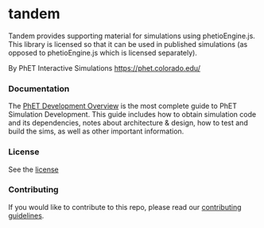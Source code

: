 tandem
=====

Tandem provides supporting material for simulations using phetioEngine.js. This library is licensed
so that it can be used in published simulations (as opposed to phetioEngine.js which is licensed separately).

By PhET Interactive Simulations
https://phet.colorado.edu/

### Documentation

The [PhET Development Overview](https://github.com/phetsims/phet-info/blob/main/doc/phet-development-overview.md) is the
most complete guide to PhET Simulation Development. This guide includes how
to obtain simulation code and its dependencies, notes about architecture & design, how to test and build the sims, as
well as other important information.

### License

See the [license](LICENSE)

### Contributing

If you would like to contribute to this repo, please read
our [contributing guidelines](https://github.com/phetsims/community/blob/main/CONTRIBUTING.md).
